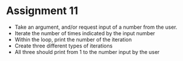 # Assignment 11
* Take an argument, and/or request input of a number from the user.
* Iterate the number of times indicated by the input number
* Within the loop, print the number of the iteration
* Create three different types of iterations
* All three should print from 1 to the number input by the user
